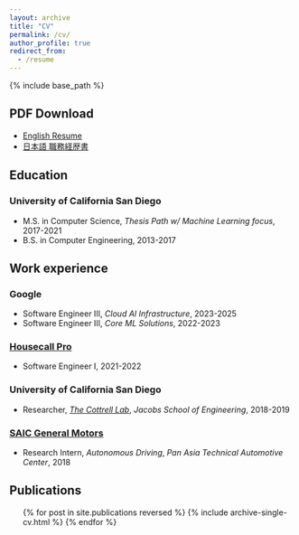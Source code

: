 ```yaml
---
layout: archive
title: "CV"
permalink: /cv/
author_profile: true
redirect_from:
  - /resume
---
```


{% include base_path %}

## PDF Download
* [English Resume](/files/resume_en.pdf)
* [日本語 職務経歴書](/files/resume_jp.pdf)

## Education
### University of California San Diego
* M.S. in Computer Science, _Thesis Path w/ Machine Learning focus_, 2017-2021
* B.S. in Computer Engineering, 2013-2017

## Work experience
### Google
* Software Engineer III, _Cloud AI Infrastructure_, 2023-2025
* Software Engineer III, _Core ML Solutions_, 2022-2023

### [Housecall Pro](https://www.housecallpro.com/)
* Software Engineer I, 2021-2022

### University of California San Diego
* Researcher, _[The Cottrell Lab](https://cseweb.ucsd.edu/groups/guru/index.html)_, _Jacobs School of Engineering_, 2018-2019

### [SAIC General Motors](https://www.gm.com.cn/en/home/company/about-us.html)
* Research Intern, _Autonomous Driving_, _Pan Asia Technical Automotive Center_, 2018

## Publications
  <ul>{% for post in site.publications reversed %}
    {% include archive-single-cv.html %}
  {% endfor %}</ul>
